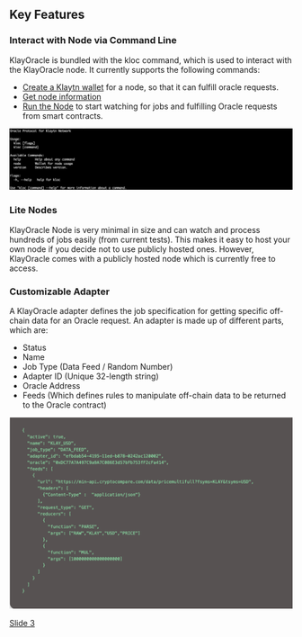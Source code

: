 ## Key Features

### Interact with Node via Command Line

KlayOracle is bundled with the kloc command, which is used to interact with the KlayOracle node. It currently supports the following commands:

- [Create a Klaytn wallet](https://klayoracle.gitbook.io/klayoracle-documentation/components/kloc-command) for a node, so that it can fulfill oracle requests.
- [Get node information](https://klayoracle.gitbook.io/klayoracle-documentation/components/kloc-command)
- [Run the Node](https://klayoracle.gitbook.io/klayoracle-documentation/components/kloc-command) to start watching for jobs and fulfilling Oracle requests from smart contracts.

![Kloc Terminal](https://github.com/alofeoluwafemi/klay-oracle-presentation/blob/master/images/demo-kloc.png)


### Lite Nodes

KlayOracle Node is very minimal in size and can watch and process hundreds of jobs easily (from current tests). This makes it easy to host your own node if you decide not to use publicly hosted ones. However, KlayOracle comes with a publicly hosted node which is currently free to access.

### Customizable Adapter
A KlayOracle adapter defines the job specification for getting specific off-chain data for an Oracle request. An adapter is made up of different parts, which are: 

* Status
* Name
* Job Type (Data Feed / Random Number)
* Adapter ID (Unique 32-length string)
* Oracle Address
* Feeds (Which defines rules to manipulate off-chain data to be returned to the Oracle contract)

![Kloc Data Feed](https://github.com/alofeoluwafemi/klay-oracle-presentation/blob/master/images/demo-feed.png)

[Slide 3](https://github.com/alofeoluwafemi/klay-oracle-presentation/blob/master/Slide-3.md)
